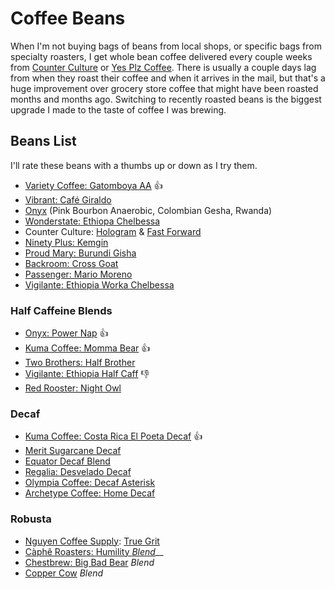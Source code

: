 # Coffee Beans

When I'm not buying bags of beans from local shops, or specific bags from specialty roasters, I get whole bean coffee delivered every couple weeks from [Counter Culture](https://counterculturecoffee.com/) or [Yes Plz Coffee](https://www.yesplz.coffee/). There is usually a couple days lag from when they roast their coffee and when it arrives in the mail, but that's a huge improvement over grocery store coffee that might have been roasted months and months ago. Switching to recently roasted beans is the biggest upgrade I made to the taste of coffee I was brewing.

## Beans List

I'll rate these beans with a thumbs up or down as I try them.

* [Variety Coffee: Gatomboya AA](https://varietycoffeeroasters.com/collections/coffee/products/gatomboya) 👍
* [Vibrant: Café Giraldo](https://www.vibrantcoffeeroasters.com/collections/coffee/products/cafe-giraldo-antioquia)
* [Onyx](https://onyxcoffeelab.com) \(Pink Bourbon Anaerobic, Colombian Gesha, Rwanda\)
* [Wonderstate: Ethiopa Chelbessa](https://wonderstate.com/collections/all/products/organic-ethiopia-chelbessa)
* Counter Culture: [Hologram](https://counterculturecoffee.com/shop/coffee/hologram) & [Fast Forward](https://counterculturecoffee.com/shop/coffee/collection-fast-forward)
* [Ninety Plus: Kemgin](https://ninetypluscoffee.com/kemgin/)
* [Proud Mary: Burundi Gisha](https://proudmarycoffee.com/collections/wild/products/burundi-gisha-red-bourbon-natural)
* [Backroom: Cross Goat](https://www.backroomcoffeeroasters.com/coffees/cross-goat)
* [Passenger: Mario Moreno](https://www.passengercoffee.com/products/mario-moreno-2020?variant=33215785042000)
* [Vigilante: Ethiopia Worka Chelbessa](https://www.vigilantecoffee.com/collections/coffee-beans/products/ethiopia-chelbessa) 

### Half Caffeine Blends

* [Onyx: Power Nap](https://onyxcoffeelab.com/products/power-nap) 👍
* [Kuma Coffee: Momma Bear](https://www.kumacoffee.com/collections/frontpage/products/momma-bear-new) 👍
* [Two Brothers: Half Brother](https://two-brothers-coffee-roasters.myshopify.com/products/half-brother-half-caf)
* [Vigilante: Ethiopia Half Caff](https://www.vigilantecoffee.com/collections/coffee-beans/products/ethiopia-half-caff) 👎
* [Red Rooster: Night Owl](https://redroostercoffee.com/shop/coffees/all/night-owl-half-caff)

### Decaf

* [Kuma Coffee: Costa Rica El Poeta Decaf](https://www.kumacoffee.com/collections/frontpage/products/costa-rica-decaf) 👍
* [Merit Sugarcane Decaf](https://meritcoffee.com/products/sugarcane-decaf)
* [Equator Decaf Blend](https://www.equatorcoffees.com/products/decaf-equator-retail)
* [Regalia: Desvelado Decaf](https://regaliacoffee.com/products/desvelado-decaf)
* [Olympia Coffee: Decaf Asterisk](https://www.olympiacoffee.com/collections/coffee/products/decaf-asterisk-blend-organic)
* [Archetype Coffee: Home Decaf](https://drinkarchetype.com/collections/archetype-coffee/products/copy-of-home-model-blend)

### Robusta

* [Nguyen Coffee Supply](https://nguyencoffeesupply.com/collections/vendors?q=Nguyen%20Coffee%20Supply): [True Grit](https://nguyencoffeesupply.com/collections/vietnamese-coffee-collection/products/grit-100-peaberry-robusta)
* [Càphê Roasters: Humility _Blend_](https://www.capheroasters.com/shop/ij4u6iafwh5go9jivx5wa0q8qztyr6)\_\_
* [Chestbrew: Big Bad Bear](https://chestbrew.com/product/big-bad-bear/) _Blend_
* [Copper Cow](https://coppercowcoffee.com/collections/coffee/products/whole-bean-dark-roast-8-oz-copper-cow-coffee) _Blend_



